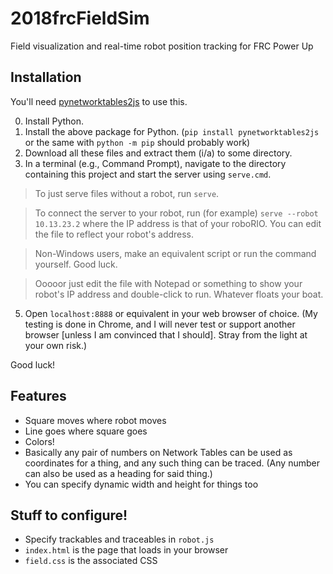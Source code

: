 # 2018frcFieldSim
Field visualization and real-time robot position tracking for FRC Power Up

## Installation
You'll need [pynetworktables2js](https://github.com/robotpy/pynetworktables2js) to use this.

0. Install Python.
1. Install the above package for Python. (`pip install pynetworktables2js` or the same with `python -m pip` should probably work)
2. Download all these files and extract them (i/a) to some directory.
3. In a terminal (e.g., Command Prompt), navigate to the directory containing this project and start the server using `serve.cmd`.

  > To just serve files without a robot, run `serve`.
  
  > To connect the server to your robot, run (for example) `serve --robot 10.13.23.2` where the IP address is that of your roboRIO. You can edit the file to reflect your robot's address.
  
  > Non-Windows users, make an equivalent script or run the command yourself. Good luck.
  
  > Ooooor just edit the file with Notepad or something to show your robot's IP address and double-click to run. Whatever floats your boat.
  
5. Open `localhost:8888` or equivalent in your web browser of choice. (My testing is done in Chrome, and I will never test or support another browser [unless I am convinced that I should]. Stray from the light at your own risk.)

Good luck!

## Features
* Square moves where robot moves
* Line goes where square goes
* Colors!
* Basically any pair of numbers on Network Tables can be used as coordinates for a thing, and any such thing can be traced. (Any number can also be used as a heading for said thing.)
* You can specify dynamic width and height for things too

## Stuff to configure!
* Specify trackables and traceables in `robot.js`
* `index.html` is the page that loads in your browser
* `field.css` is the associated CSS
